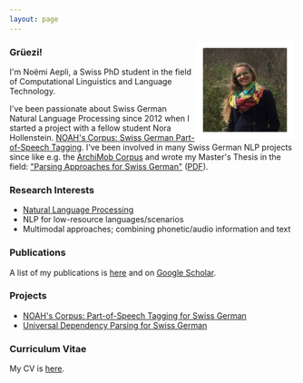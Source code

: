 ```yaml
---
layout: page
---
```


<img src="./images/portrait.jpg" class="profile-picture" width="35%" align="right">

### Grüezi!

I'm Noëmi Aepli, a Swiss PhD student in the field of Computational Linguistics and Language Technology.

I've been passionate about Swiss German Natural Language Processing since 2012 when I started a project with a fellow student Nora Hollenstein. [NOAH's Corpus: Swiss German Part-of-Speech Tagging](https://noe-eva.github.io/NOAH-Corpus/). I've been involved in many Swiss German NLP projects since like e.g. the [ArchiMob Corpus](https://www.spur.uzh.ch/en/departments/research/textgroup/ArchiMob.html) and wrote my Master's Thesis in the field: ["Parsing Approaches for Swiss German"](https://noe-eva.github.io/SwissGermanUD/) ([PDF](https://www.cl.uzh.ch/dam/jcr:cdad4255-ddd4-4071-a706-491e75085339/aepli_noemi_1990.pdf)).

### Research Interests

- [Natural Language Processing](https://en.wikipedia.org/wiki/Natural_language_processing)
- NLP for low-resource languages/scenarios
- Multimodal approaches; combining phonetic/audio information and text

### Publications

A list of my publications is [here](/publications/) and on [Google Scholar](https://scholar.google.ch/citations?user=ZMIlpKUAAAAJ&hl=de).

### Projects

- [NOAH's Corpus: Part-of-Speech Tagging for Swiss German](https://noe-eva.github.io/NOAH-Corpus/)
- [Universal Dependency Parsing for Swiss German](https://noe-eva.github.io/SwissGermanUD/)

### Curriculum Vitae

My CV is [here](/pdfs/cv.pdf).

